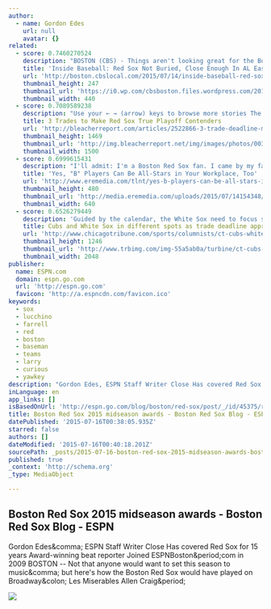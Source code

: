 ```yaml
---
author:
  - name: Gordon Edes
    url: null
    avatar: {}
related:
  - score: 0.7460270524
    description: "BOSTON (CBS) - Things aren't looking great for the Boston Red Sox at the All-Star break, but don't count them out just yet. The Sox dropped two of three to the New York Yankees in their final series before the break, and sit 6.5 games back of New York in the AL East."
    title: 'Inside Baseball: Red Sox Not Buried, Close Enough In AL East'
    url: 'http://boston.cbslocal.com/2015/07/14/inside-baseball-red-sox-not-buried-close-enough-in-al-east/'
    thumbnail_height: 247
    thumbnail_url: 'https://i0.wp.com/cbsboston.files.wordpress.com/2015/07/insidebaseball713.jpg?fit=440%2C330'
    thumbnail_width: 440
  - score: 0.7089589238
    description: "Use your ← → (arrow) keys to browse more stories The Boston Red Sox's most obvious weakness this season has been their pitching staff. How can the Red Sox improve and make a run toward October? Bleacher Report's Scott Miller joins Stephen Nelson to discuss three moves that could bring the Red Sox back into the playoff picture."
    title: 3 Trades to Make Red Sox True Playoff Contenders
    url: 'http://bleacherreport.com/articles/2522866-3-trade-deadline-moves-to-make-the-red-sox-true-playoff-contenders'
    thumbnail_height: 1469
    thumbnail_url: 'http://img.bleacherreport.net/img/images/photos/003/469/144/hi-res-b3b8dd906aa18e60a12af1908aeeaaf1_crop_exact.jpg?w=1500&h=1500&q=85'
    thumbnail_width: 1500
  - score: 0.6999615431
    description: "I'll admit: I'm a Boston Red Sox fan. I came by my fandom honestly - I married a diehard Red Sox fan in 2004 and started watching Sox games in self-defense. (But what a year to start learning the game!) Lately, however, there's not much joy in Red Sox nation."
    title: 'Yes, "B" Players Can Be All-Stars in Your Workplace, Too'
    url: 'http://www.eremedia.com/tlnt/yes-b-players-can-be-all-stars-in-your-workplace-too/'
    thumbnail_height: 480
    thumbnail_url: 'http://media.eremedia.com/uploads/2015/07/14154348/BrockHolt.jpg'
    thumbnail_width: 640
  - score: 0.6526279449
    description: 'Guided by the calendar, the White Sox need to focus solely on the date. The Cubs, meanwhile, must fixate on the year. Yes, July 31, 2015 - the major-league trade deadline - means something different to each Chicago team, which have conspired to make this summer more compelling than just a rickety sports bridge between the Blackhawks parade and Bourbonnais.'
    title: Cubs and White Sox in different spots as trade deadline approaches
    url: 'http://www.chicagotribune.com/sports/columnists/ct-cubs-white-sox-trades-haugh-spt-0715-20150714-column.html'
    thumbnail_height: 1246
    thumbnail_url: 'http://www.trbimg.com/img-55a5ab0a/turbine/ct-cubs-white-sox-trades-haugh-spt-0715-20150714'
    thumbnail_width: 2048
publisher:
  name: ESPN.com
  domain: espn.go.com
  url: 'http://espn.go.com'
  favicon: 'http://a.espncdn.com/favicon.ico'
keywords:
  - sox
  - lucchino
  - farrell
  - red
  - boston
  - baseman
  - teams
  - larry
  - curious
  - yawkey
description: "Gordon Edes, ESPN Staff Writer Close Has covered Red Sox for 15 years Award-winning beat reporter Joined ESPNBoston.com in 2009 BOSTON -- Not that anyone would want to set this season to music, but here's how the Boston Red Sox would have played on Broadway: Les Miserables Allen Craig."
inLanguage: en
app_links: []
isBasedOnUrl: 'http://espn.go.com/blog/boston/red-sox/post/_/id/45375/red-sox-2015-midseason-tony-awards'
title: Boston Red Sox 2015 midseason awards - Boston Red Sox Blog - ESPN
datePublished: '2015-07-16T00:38:05.935Z'
starred: false
authors: []
dateModified: '2015-07-16T00:40:18.201Z'
sourcePath: _posts/2015-07-16-boston-red-sox-2015-midseason-awards-boston-red-sox-blog-.md
published: true
_context: 'http://schema.org'
_type: MediaObject

---
```

<article style=""><h1>Boston Red Sox 2015 midseason awards - Boston Red Sox Blog - ESPN</h1><p>Gordon Edes&amp;comma; ESPN Staff Writer Close Has covered Red Sox for 15 years Award-winning beat reporter Joined ESPNBoston&amp;period;com in 2009 BOSTON -- Not that anyone would want to set this season to music&amp;comma; but here's how the Boston Red Sox would have played on Broadway&amp;colon; Les Miserables Allen Craig&amp;period;</p><img src="http://a.espncdn.com/combiner/i?img=%2Fphoto%2F2015%2F0714%2Fmlb_g_soxts_1296x729.jpg" /></article>